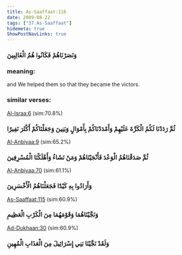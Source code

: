 ```yaml
---
title: As-Saaffaat:116
date: 2009-08-22
tags: ["37.As-Saaffaat"]
hidemeta: true 
ShowPostNavLinks: true 
---
```

### وَنَصَرْنَاهُمْ فَكَانُوا هُمُ الْغَالِبِينَ
### meaning: 
and We helped them so that they became the victors.
### similar verses: 

[Al-Israa:6](/17/6) (sim:70.8%)

### ثُمَّ رَدَدْنَا لَكُمُ الْكَرَّةَ عَلَيْهِمْ وَأَمْدَدْنَاكُمْ بِأَمْوَالٍ وَبَنِينَ وَجَعَلْنَاكُمْ أَكْثَرَ نَفِيرًا

[Al-Anbiyaa:9](/21/9) (sim:65.2%)

### ثُمَّ صَدَقْنَاهُمُ الْوَعْدَ فَأَنْجَيْنَاهُمْ وَمَنْ نَشَاءُ وَأَهْلَكْنَا الْمُسْرِفِينَ

[Al-Anbiyaa:70](/21/70) (sim:61.1%)

### وَأَرَادُوا بِهِ كَيْدًا فَجَعَلْنَاهُمُ الْأَخْسَرِينَ

[As-Saaffaat:115](/37/115) (sim:60.9%)

### وَنَجَّيْنَاهُمَا وَقَوْمَهُمَا مِنَ الْكَرْبِ الْعَظِيمِ

[Ad-Dukhaan:30](/44/30) (sim:60.9%)

### وَلَقَدْ نَجَّيْنَا بَنِي إِسْرَائِيلَ مِنَ الْعَذَابِ الْمُهِينِ
